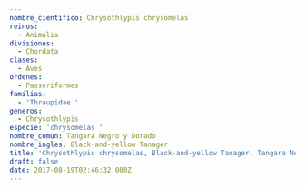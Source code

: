 ```yaml
---
nombre_cientifico: Chrysothlypis chrysomelas
reinos:
  - Animalia
divisiones:
  - Chordata
clases:
  - Aves
ordenes:
  - Passeriformes
familias:
  - 'Thraupidae '
generos:
  - Chrysothlypis
especie: 'chrysomelas '
nombre_comun: Tangara Negro y Dorado
nombre_ingles: Black-and-yellow Tanager
title: 'Chrysothlypis chrysomelas, Black-and-yellow Tanager, Tangara Negro y Dorado'
draft: false
date: 2017-08-19T02:46:32.000Z
---
```


